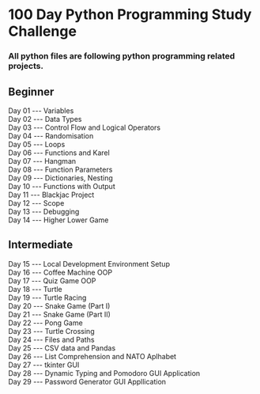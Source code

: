 # 100 Day Python Programming Study Challenge

### All python files are following python programming related projects.

## Beginner
Day 01 --- Variables
<br /> Day 02 --- Data Types
<br /> Day 03 --- Control Flow and Logical Operators
<br /> Day 04 --- Randomisation
<br /> Day 05 --- Loops
<br /> Day 06 --- Functions and Karel
<br /> Day 07 --- Hangman
<br /> Day 08 --- Function Parameters
<br /> Day 09 --- Dictionaries, Nesting
<br /> Day 10 --- Functions with Output
<br /> Day 11 --- Blackjac Project
<br /> Day 12 --- Scope 
<br /> Day 13 --- Debugging
<br /> Day 14 --- Higher Lower Game


## Intermediate
Day 15 --- Local Development Environment Setup
<br /> Day 16 --- Coffee Machine OOP
<br /> Day 17 --- Quiz Game OOP
<br /> Day 18 --- Turtle
<br /> Day 19 --- Turtle Racing
<br /> Day 20 --- Snake Game (Part I)
<br /> Day 21 --- Snake Game (Part II)
<br /> Day 22 --- Pong Game
<br /> Day 23 --- Turtle Crossing
<br /> Day 24 --- Files and Paths
<br /> Day 25 --- CSV data and Pandas
<br /> Day 26 --- List Comprehension and NATO Aplhabet
<br /> Day 27 --- tkinter GUI
<br /> Day 28 --- Dynamic Typing and Pomodoro GUI Application
<br /> Day 29 --- Password Generator GUI Appllication
